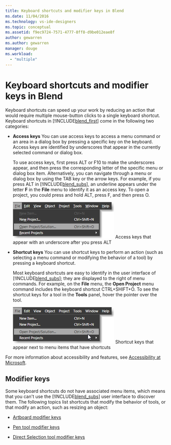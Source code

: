 ```yaml
---
title: Keyboard shortcuts and modifier keys in Blend
ms.date: 11/04/2016
ms.technology: vs-ide-designers
ms.topic: conceptual
ms.assetid: f9ec9724-7571-4777-8ff8-d9be012eae8f
author: gewarren
ms.author: gewarren
manager: douge
ms.workload:
  - "multiple"
---
```

# Keyboard shortcuts and modifier keys in Blend
Keyboard shortcuts can speed up your work by reducing an action that would require multiple mouse-button clicks to a single keyboard shortcut. Keyboard shortcuts in [!INCLUDE[blend_first](../debugger/includes/blend_first_md.md)] come in the following two categories:

-   **Access keys** You can use access keys to access a menu command or an area in a dialog box by pressing a specific key on the keyboard. Access keys are identified by underscores that appear in the currently selected command or dialog box.

     To use access keys, first press ALT or F10 to make the underscores appear, and then press the corresponding letter of the specific menu or dialog box item. Alternatively, you can navigate through a menu or dialog box by using the TAB key or the arrow keys. For example, if you press ALT in [!INCLUDE[blend_subs](../debugger/includes/blend_subs_md.md)], an underline appears under the letter **F** in the **File** menu to identify it as an access key. To open a project, you could press and hold ALT, press F, and then press O.

     ![](../designers/media/441d5d67-48ee-4ba3-9e55-1826167e8d64.png "441d5d67-48ee-4ba3-9e55-1826167e8d64")
Access keys that appear with an underscore after you press ALT

-   **Shortcut keys** You can use shortcut keys to perform an action (such as selecting a menu command or modifying the behavior of a tool) by pressing a keyboard shortcut.

     Most keyboard shortcuts are easy to identify in the user interface of [!INCLUDE[blend_subs](../debugger/includes/blend_subs_md.md)]; they are displayed to the right of menu commands. For example, on the **File** menu, the **Open Project** menu command includes the keyboard shortcut CTRL+SHIFT+O. To see the shortcut keys for a tool in the **Tools** panel, hover the pointer over the tool.

     ![](../designers/media/f147fc85-9fc5-4e8a-8039-bead80a3e595.png "f147fc85-9fc5-4e8a-8039-bead80a3e595")
Shortcut keys that appear next to menu items that have shortcuts

 For more information about accessibility and features, see [Accessibility at Microsoft](http://go.microsoft.com/fwlink/?LinkId=75069).

## Modifier keys
 Some keyboard shortcuts do not have associated menu items, which means that you can't use the [!INCLUDE[blend_subs](../debugger/includes/blend_subs_md.md)] user interface to discover them. The following topics list shortcuts that modify the behavior of tools, or that modify an action, such as resizing an object:

-   [Artboard modifier keys](../designers/artboard-modifier-keys-in-blend.md)

-   [Pen tool modifier keys](../designers/pen-tool-modifier-keys-in-blend.md)

-   [Direct Selection tool modifier keys](../designers/direct-selection-tool-modifier-keys-in-blend.md)